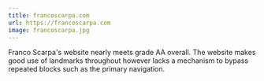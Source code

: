 ```yaml
---
title: francoscarpa.com
url: https://francoscarpa.com
image: francoscarpa.jpg
---
```


Franco Scarpa's website nearly meets grade AA overall. The website makes good use of landmarks throughout however lacks a mechanism to bypass repeated blocks such as the primary navigation.
